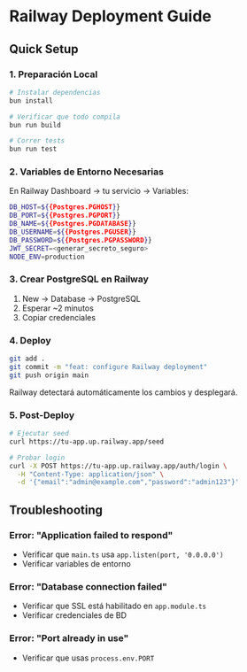 # Railway Deployment Guide

## Quick Setup

### 1. Preparación Local
```bash
# Instalar dependencias
bun install

# Verificar que todo compila
bun run build

# Correr tests
bun run test
```

### 2. Variables de Entorno Necesarias

En Railway Dashboard → tu servicio → Variables:
```bash
DB_HOST=${{Postgres.PGHOST}}
DB_PORT=${{Postgres.PGPORT}}
DB_NAME=${{Postgres.PGDATABASE}}
DB_USERNAME=${{Postgres.PGUSER}}
DB_PASSWORD=${{Postgres.PGPASSWORD}}
JWT_SECRET=<generar_secreto_seguro>
NODE_ENV=production
```

### 3. Crear PostgreSQL en Railway

1. New → Database → PostgreSQL
2. Esperar ~2 minutos
3. Copiar credenciales

### 4. Deploy
```bash
git add .
git commit -m "feat: configure Railway deployment"
git push origin main
```

Railway detectará automáticamente los cambios y desplegará.

### 5. Post-Deploy
```bash
# Ejecutar seed
curl https://tu-app.up.railway.app/seed

# Probar login
curl -X POST https://tu-app.up.railway.app/auth/login \
  -H "Content-Type: application/json" \
  -d '{"email":"admin@example.com","password":"admin123"}'
```

## Troubleshooting

### Error: "Application failed to respond"
- Verificar que `main.ts` usa `app.listen(port, '0.0.0.0')`
- Verificar variables de entorno

### Error: "Database connection failed"
- Verificar que SSL está habilitado en `app.module.ts`
- Verificar credenciales de BD

### Error: "Port already in use"
- Verificar que usas `process.env.PORT`